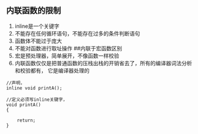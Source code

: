 ## 内联函数的限制
1. inline是一个关键字
2. 不能存在任何循环语句，不能存在过多的条件判断语句
3. 函数体不能过于庞大
4. 不能对函数进行取址操作
##内联于宏函数区别
1. 宏是预处理器，简单展开，不像函数一样校验
2. 内联函数仅仅是把普通函数的压栈出栈的开销省去了，所有的编译器词法分析和校验都有，
   它是编译器处理的
```
//声明，
inline void printA();

//定义必须写inline关键字，
void printA()
{

    return;
}
```

